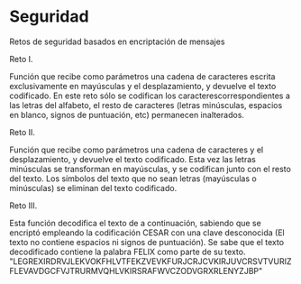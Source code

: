 # Seguridad
Retos de seguridad basados en encriptación de mensajes


Reto I.

Función que recibe como parámetros una cadena de caracteres escrita exclusivamente en mayúsculas y el desplazamiento, y devuelve el texto codificado.
En este reto sólo se codifican los caracterescorrespondientes a las letras del alfabeto, el resto de caracteres (letras minúsculas, espacios en blanco, signos de puntuación,
etc) permanecen inalterados.


Reto II.

Función que recibe como parámetros una cadena de caracteres y el desplazamiento, y devuelve el texto codificado.
Esta vez las letras minúsculas se transforman en mayúsculas, y se codifican junto con el resto del texto. Los símbolos del texto que no sean letras (mayúsculas o minúsculas)
se eliminan del texto codificado.


Reto III.

Esta función decodifica el texto de a continuación, sabiendo que se encriptó empleando la codificación CESAR con una clave desconocida (El texto no contiene espacios ni signos
de puntuación). Se sabe que el texto decodificado contiene la palabra FELIX como parte de su texto.
"LEGREXIRDRVJLEKVOKFHLVTFEKZVEVKFURJCRJCVKIRJUVCRSVTVURIZFLEVAVDGCFVJTRURMVQHLVKIRSRAFWVCZODVGRXRLENYZJBP"


